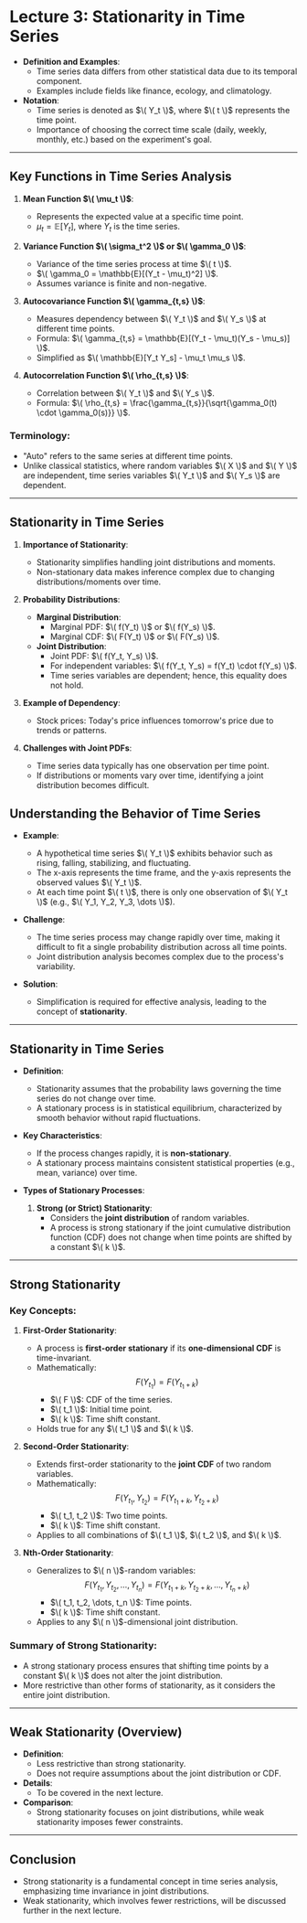# Lecture 3: Stationarity in Time Series

- **Definition and Examples**:
  - Time series data differs from other statistical data due to its temporal component.
  - Examples include fields like finance, ecology, and climatology.
- **Notation**:
  - Time series is denoted as $\( Y_t \)$, where $\( t \)$ represents the time point.
  - Importance of choosing the correct time scale (daily, weekly, monthly, etc.) based on the experiment's goal.

---

## **Key Functions in Time Series Analysis**
1. **Mean Function $\( \mu_t \)$**:
   - Represents the expected value at a specific time point.
   - $\mu_t = \mathbb{E}[Y_{t}]$, where $Y_t$ is the time series.

2. **Variance Function $\( \sigma_t^2 \)$ or $\( \gamma_0 \)$**:
   - Variance of the time series process at time $\( t \)$.
   - $\( \gamma_0 = \mathbb{E}[(Y_t - \mu_t)^2] \)$.
   - Assumes variance is finite and non-negative.

3. **Autocovariance Function $\( \gamma_{t,s} \)$**:
   - Measures dependency between $\( Y_t \)$ and $\( Y_s \)$ at different time points.
   - Formula: $\( \gamma_{t,s} = \mathbb{E}[(Y_t - \mu_t)(Y_s - \mu_s)] \)$.
   - Simplified as $\( \mathbb{E}[Y_t Y_s] - \mu_t \mu_s \)$.

4. **Autocorrelation Function $\( \rho_{t,s} \)$**:
   - Correlation between $\( Y_t \)$ and $\( Y_s \)$.
   - Formula: $\( \rho_{t,s} = \frac{\gamma_{t,s}}{\sqrt{\gamma_0(t) \cdot \gamma_0(s)}} \)$.

### **Terminology**:
- "Auto" refers to the same series at different time points.
- Unlike classical statistics, where random variables $\( X \)$ and $\( Y \)$ are independent, time series variables $\( Y_t \)$ and $\( Y_s \)$ are dependent.

---

## **Stationarity in Time Series**
1. **Importance of Stationarity**:
   - Stationarity simplifies handling joint distributions and moments.
   - Non-stationary data makes inference complex due to changing distributions/moments over time.

2. **Probability Distributions**:
   - **Marginal Distribution**:
     - Marginal PDF: $\( f(Y_t) \)$ or $\( f(Y_s) \)$.
     - Marginal CDF: $\( F(Y_t) \)$ or $\( F(Y_s) \)$.
   - **Joint Distribution**:
     - Joint PDF: $\( f(Y_t, Y_s) \)$.
     - For independent variables: $\( f(Y_t, Y_s) = f(Y_t) \cdot f(Y_s) \)$.
     - Time series variables are dependent; hence, this equality does not hold.

3. **Example of Dependency**:
   - Stock prices: Today's price influences tomorrow's price due to trends or patterns.

4. **Challenges with Joint PDFs**:
   - Time series data typically has one observation per time point.
   - If distributions or moments vary over time, identifying a joint distribution becomes difficult.

## **Understanding the Behavior of Time Series**
- **Example**:
  - A hypothetical time series $\( Y_t \)$ exhibits behavior such as rising, falling, stabilizing, and fluctuating.
  - The x-axis represents the time frame, and the y-axis represents the observed values $\( Y_t \)$.
  - At each time point $\( t \)$, there is only one observation of $\( Y_t \)$ (e.g., $\( Y_1, Y_2, Y_3, \dots \)$).

- **Challenge**:
  - The time series process may change rapidly over time, making it difficult to fit a single probability distribution across all time points.
  - Joint distribution analysis becomes complex due to the process's variability.

- **Solution**:
  - Simplification is required for effective analysis, leading to the concept of **stationarity**.

---

## **Stationarity in Time Series**
- **Definition**:
  - Stationarity assumes that the probability laws governing the time series do not change over time.
  - A stationary process is in statistical equilibrium, characterized by smooth behavior without rapid fluctuations.

- **Key Characteristics**:
  - If the process changes rapidly, it is **non-stationary**.
  - A stationary process maintains consistent statistical properties (e.g., mean, variance) over time.

- **Types of Stationary Processes**:
  1. **Strong (or Strict) Stationarity**:
     - Considers the **joint distribution** of random variables.
     - A process is strong stationary if the joint cumulative distribution function (CDF) does not change when time points are shifted by a constant $\( k \)$.

---

## **Strong Stationarity**
### **Key Concepts**:
1. **First-Order Stationarity**:
   - A process is **first-order stationary** if its **one-dimensional CDF** is time-invariant.
   - Mathematically:
     $$F(Y_{t_1}) = F(Y_{t_1 + k})$$
     - $\( F \)$: CDF of the time series.
     - $\( t_1 \)$: Initial time point.
     - $\( k \)$: Time shift constant.
   - Holds true for any $\( t_1 \)$ and $\( k \)$.

2. **Second-Order Stationarity**:
   - Extends first-order stationarity to the **joint CDF** of two random variables.
   - Mathematically:
     $$F(Y_{t_1}, Y_{t_2}) = F(Y_{t_1 + k}, Y_{t_2 + k})$$
     - $\( t_1, t_2 \)$: Two time points.
     - $\( k \)$: Time shift constant.
   - Applies to all combinations of $\( t_1 \)$, $\( t_2 \)$, and $\( k \)$.

3. **Nth-Order Stationarity**:
   - Generalizes to $\( n \)$-random variables:
     $$F(Y_{t_1}, Y_{t_2}, \dots, Y_{t_n}) = F(Y_{t_1 + k}, Y_{t_2 + k}, \dots, Y_{t_n + k})$$
     - $\( t_1, t_2, \dots, t_n \)$: Time points.
     - $\( k \)$: Time shift constant.
   - Applies to any $\( n \)$-dimensional joint distribution.

### **Summary of Strong Stationarity**:
- A strong stationary process ensures that shifting time points by a constant $\( k \)$ does not alter the joint distribution.
- More restrictive than other forms of stationarity, as it considers the entire joint distribution.

---

## **Weak Stationarity (Overview)**
- **Definition**:
  - Less restrictive than strong stationarity.
  - Does not require assumptions about the joint distribution or CDF.
- **Details**:
  - To be covered in the next lecture.
- **Comparison**:
  - Strong stationarity focuses on joint distributions, while weak stationarity imposes fewer constraints.

---

## **Conclusion**
- Strong stationarity is a fundamental concept in time series analysis, emphasizing time invariance in joint distributions.
- Weak stationarity, which involves fewer restrictions, will be discussed further in the next lecture.


